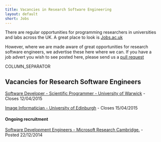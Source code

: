 ```yaml
---
title: Vacancies in Research Software Engineering
layout: default
short: Jobs
---
```


There are regular opportunities for programming researchers in universities and labs across the UK.
A great place to look is [Jobs.ac.uk](http://www.jobs.ac.uk/)

However, where we are made aware of great opportunities for research software engineers, we advertise these here where we can. If you have a job advert you wish to see posted here, please send us a [pull request](https://github.com/UKRSE/UKRSE.github.io) 

COLUMN_SEPARATOR

Vacancies for Research Software Engineers
-----------------------

[Software Developer - Scientific Programmer - University of Warwick](http://www.jobs.ac.uk/job/ATT816/software-engineer-scientific-programmer-75414-035/) - Closes 12/04/2015

[Image Informatician - University of Edinburgh](http://www.jobs.ac.uk/job/AKT229/image-informatician/) - Closes 15/04/2015

#### Ongoing recruitment

[Software Development Engineers - Microsoft Research Cambridge.](https://careers.microsoft.com/jobdetails.aspx?ss=&pg=0&so=&rw=1&jid=166206) - Posted 22/12/2014
